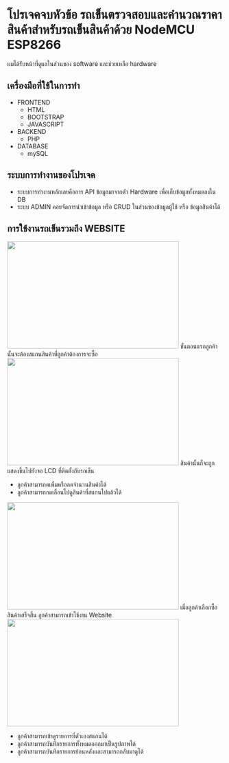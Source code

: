 # โปรเจคจบหัวข้อ รถเข็นตรวจสอบและคำนวณราคาสินค้าสำหรับรถเข็นสินค้าด้วย NodeMCU ESP8266
ผมได้รับหน้าที่ดูแลในส่วนของ software และช่วยเหลือ hardware 



## เครื่องมือที่ใช้ในการทำ
* FRONTEND
  * HTML
  * BOOTSTRAP
  * JAVASCRIPT
* BACKEND
  * PHP
* DATABASE
  * mySQL
 
## ระบบการทำงานของโปรเจค
* ระบบการทำงานหลักเลยคือการ API ข้อมูลมาจากตัว Hardware เพื่อเก็บข้อมูลทั้งหมดลงใน DB
* ระบบ ADMIN คอยจัดการนำเข้าข้อมูล หรือ CRUD ในส่วนของข้อมูลผู้ใช้ หรือ ข้อมูลสินค้าได้


## การใช้งานรถเข็นรวมถึง WEBSITE
<img src="https://i.imgur.com/hXtC2PG.jpg" width="400" height="250">
ขั้นตอนแรกลูกค้านั้นจะต้องสแกนสินค้าที่ลูกค้าต้องการจะซื้อ


<img src="https://i.imgur.com/OLNXOSC.jpg" width="400" height="250">
สินค้านั้นก็จะถูกแสดงขึ้นไปยังจอ LCD ที่ติดตั้งกับรถเข็น

* ลูกค้าสามารกดเพิ่มหรือลดจำนวนสินค้าได้
* ลูกค้าสามารถกดเลื่อนไปดูสินค้าที่สแกนไปแล้วได้

<img src="https://i.imgur.com/BioWQaa.jpg" width="400" height="250">
เมื่อลูกค้าเลือกซื้อสินค้าเสร็จสิ้น ลูกค้าสามารถเข้าใช้งาน Website

<img src="https://i.imgur.com/hy7dCoA.jpg" width="400" height="250">

* ลูกค้าสามารถเข้าดูรายการที่ตัวเองสแกนได้
* ลูกค้าสามารถบันทึกรายการทั้งหมดออกมาเป็นรูปภาพได้
* ลูกค้าสามารถบันทึกรายการย้อนหลังและสามารถกลับมาดูได้




